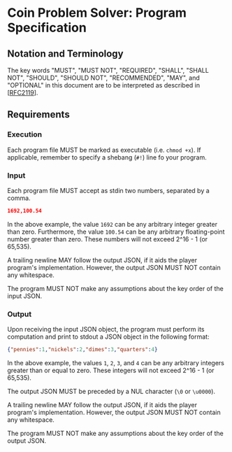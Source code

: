 # Coin Problem Solver: Program Specification

## Notation and Terminology

The key words "MUST", "MUST NOT", "REQUIRED", "SHALL", "SHALL NOT", "SHOULD",
"SHOULD NOT", "RECOMMENDED", "MAY", and "OPTIONAL" in this document are to be
interpreted as described in [[RFC2119](https://www.ietf.org/rfc/rfc2119.txt)].

## Requirements

### Execution

Each program file MUST be marked as executable (i.e. `chmod +x`). If
applicable, remember to specify a shebang (`#!`) line fo your program.

### Input

Each program file MUST accept as stdin two numbers, separated by a comma.

```json
1692,100.54
```

In the above example, the value `1692` can be any arbitrary integer greater than
zero. Furthermore, the value `100.54` can be any arbitrary floating-point number
greater than zero. These numbers will not exceed 2^16 - 1 (or 65,535).

A trailing newline MAY follow the output JSON, if it aids the player program's
implementation. However, the output JSON MUST NOT contain any whitespace.

The program MUST NOT make any assumptions about the key order of the input JSON.

### Output

Upon receiving the input JSON object, the program must perform its computation
and print to stdout a JSON object in the following format:

```json
{"pennies":1,"nickels":2,"dimes":3,"quarters":4}
```

In the above example, the values `1`, `2`, `3`, and `4` can be any arbitrary
integers greater than or equal to zero. These integers will not exceed 2^16 - 1
(or 65,535).

The output JSON MUST be preceded by a NUL character (`\0` or `\u0000`).

A trailing newline MAY follow the output JSON, if it aids the player program's
implementation. However, the output JSON MUST NOT contain any whitespace.

The program MUST NOT make any assumptions about the key order of the output
JSON.
